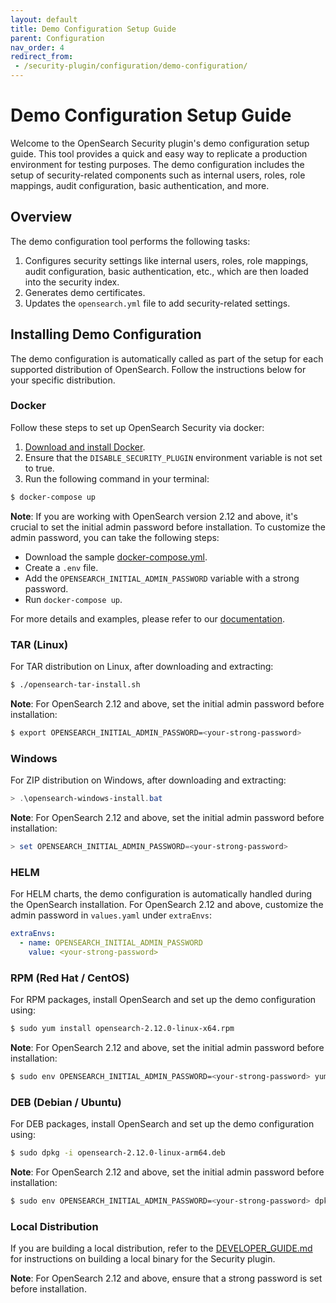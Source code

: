 ```yaml
---
layout: default
title: Demo Configuration Setup Guide
parent: Configuration
nav_order: 4
redirect_from:
 - /security-plugin/configuration/demo-configuration/
---
```


# Demo Configuration Setup Guide

Welcome to the OpenSearch Security plugin's demo configuration setup guide. This tool provides a quick and easy way to replicate a production environment for testing purposes. The demo configuration includes the setup of security-related components such as internal users, roles, role mappings, audit configuration, basic authentication, and more.

## Overview

The demo configuration tool performs the following tasks:

1. Configures security settings like internal users, roles, role mappings, audit configuration, basic authentication, etc., which are then loaded into the security index.
2. Generates demo certificates.
3. Updates the `opensearch.yml` file to add security-related settings.

## Installing Demo Configuration

The demo configuration is automatically called as part of the setup for each supported distribution of OpenSearch. Follow the instructions below for your specific distribution.

### Docker

Follow these steps to set up OpenSearch Security via docker:

1. [Download and install Docker](<add-a-link-to-docker-download-steps>).
2. Ensure that the `DISABLE_SECURITY_PLUGIN` environment variable is not set to true.
3. Run the following command in your terminal:
```bash
$ docker-compose up
```

**Note**: If you are working with OpenSearch version 2.12 and above, it's crucial to set the initial admin password before installation. To customize the admin password, you can take the following steps:

- Download the sample [docker-compose.yml](https://github.com/opensearch-project/documentation-website/blob/{{site.opensearch_major_minor_version}}/assets/examples/docker-compose.yml).
- Create a `.env` file.
- Add the `OPENSEARCH_INITIAL_ADMIN_PASSWORD` variable with a strong password.
- Run `docker-compose up`.

For more details and examples, please refer to our [documentation](<link-to-docker-docs>).

### TAR (Linux)

For TAR distribution on Linux, after downloading and extracting:

```bash
$ ./opensearch-tar-install.sh
```

**Note**: For OpenSearch 2.12 and above, set the initial admin password before installation:

```bash
$ export OPENSEARCH_INITIAL_ADMIN_PASSWORD=<your-strong-password>
```

### Windows

For ZIP distribution on Windows, after downloading and extracting:

```powershell
> .\opensearch-windows-install.bat
```

**Note**: For OpenSearch 2.12 and above, set the initial admin password before installation:

```powershell
> set OPENSEARCH_INITIAL_ADMIN_PASSWORD=<your-strong-password>
```

### HELM

For HELM charts, the demo configuration is automatically handled during the OpenSearch installation. For OpenSearch 2.12 and above, customize the admin password in `values.yaml` under `extraEnvs`:

```yaml
extraEnvs:
  - name: OPENSEARCH_INITIAL_ADMIN_PASSWORD
    value: <your-strong-password>
```

### RPM (Red Hat / CentOS)

For RPM packages, install OpenSearch and set up the demo configuration using:

```bash
$ sudo yum install opensearch-2.12.0-linux-x64.rpm
```

**Note**: For OpenSearch 2.12 and above, set the initial admin password before installation:

```bash
$ sudo env OPENSEARCH_INITIAL_ADMIN_PASSWORD=<your-strong-password> yum install opensearch-2.12.0-linux-x64.rpm
```

### DEB (Debian / Ubuntu)

For DEB packages, install OpenSearch and set up the demo configuration using:

```bash
$ sudo dpkg -i opensearch-2.12.0-linux-arm64.deb
```

**Note**: For OpenSearch 2.12 and above, set the initial admin password before installation:

```bash
$ sudo env OPENSEARCH_INITIAL_ADMIN_PASSWORD=<your-strong-password> dpkg -i opensearch-2.12.0-linux-arm64.deb
```

### Local Distribution

If you are building a local distribution, refer to the [DEVELOPER_GUIDE.md](https://github.com/opensearch-project/security/blob/main/DEVELOPER_GUIDE.md) for instructions on building a local binary for the Security plugin.

**Note**: For OpenSearch 2.12 and above, ensure that a strong password is set before installation.